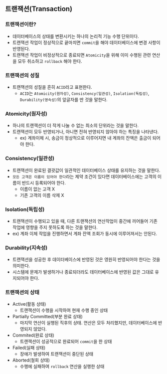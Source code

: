 ## 트랜잭션(Transaction)
### 트랜잭션이란?
* 데이터베이스의 상태를 변환시키는 하나의 논리적 기능 수행 단위이다.
* 트랜잭션 작업이 정상적으로 끝마치면 `commit`을 해야 데이터베이스에 변경 사항이 반영된다.
* 트랜잭션 작업이 비정상적으로 종료되면 `Atomicity`을 위해 이미 수행된 관련 연산을 모두 취소하고 `rollback` 해야 한다.

### 트랜잭션의 성질
* 트랜잭션의 성질을 흔히 `ACID`라고 표현한다.
  * `ACID`는 `Atomicity(원자성)`, `Consistency(일관성)`, `Isolation(독립성)`, `Durability(영속성)`의 앞글자를 딴 것을 말한다.

### Atomicity(원자성)
* 하나의 트랜잭션이 더 작게 나눌 수 없는 최소의 단위라는 것을 말한다.
* 트랜잭션이 모두 반영되거나, 아니면 전혀 반영되지 않아야 하는 특징을 나타낸다.
  * ex) 계좌이체 시, 송금이 정상적으로 이루어지면 내 계좌의 잔액은 출금이 되어야 한다.

### Consistency(일관성)
* 트랜잭션이 완료된 결괏값이 일관적인 데이터베이스 상태를 유지하는 것을 말한다.
* `모든 고객은 이름이 있어야 한다`라는 제약 조건이 있다면 데이터베이스에는 고객의 이름이 반드시 등록되어야 한다.
  * 이름이 없는 고객 X
  * 기존 고객의 이름 삭제 X

### Isolation(독립성)
* 트랜잭션이 수행되고 있을 때, 다른 트랜잭션의 연산작업이 중간에 끼어들어 기존 작업에 영향을 주지 못하도록 하는 것을 말한다.
* ex) 계좌 이체 작업을 진행하면서 계좌 잔액 조회가 동시에 이루어져서는 안된다.

### Durability(지속성)
* 트랜잭션을 성공한 후 데이터베이스에 반영된 것은 영원히 반영되어야 한다는 것을 의미한다.
* 시스템에 문제가 발생하거나 종료되더라도 데이터베이스에 반영된 값은 그대로 유지되어야 한다.

### 트랜잭션의 상태
* Active(활동 상태)
    * 트랜잭션이 수행을 시작하여 현재 수행 중인 상태
* Partially Committed(부분 완료 상태)
    * 마지막 연산이 실행된 직후의 상태. 연산은 모두 처리했지만, 데이터베이스에 반영되지 않았다.
* Commited(완료 상태)
    * 트랜잭션이 성공적으로 완료되어 `commit`을 한 상태
* Failed(실패 상태)
    * 장애가 발생하여 트랜잭션이 중단된 상태
* Aborted(철회 상태)
    * 수행에 실패하여 `rollback` 연산을 실행한 상태
